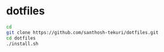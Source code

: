 # dotfiles

~~~sh
cd
git clone https://github.com/santhosh-tekuri/dotfiles.git
cd dotfiles
./install.sh
~~~
